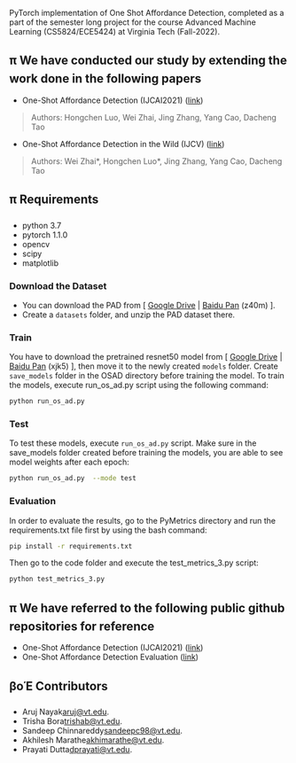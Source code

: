 <!-- - 👋 Hi, I’m @arujthecurator
- 👀 I’m interested in ...
- 🌱 I’m currently learning ...
- 💞️ I’m looking to collaborate on ...
- 📫 How to reach me ... -->

<!---
arujthecurator/arujthecurator is a ✨ special ✨ repository because its `README.md` (this file) appears on your GitHub profile.
You can click the Preview link to take a look at your changes.
--->

PyTorch implementation of One Shot Affordance Detection, completed as a part of the semester
long project for the course Advanced Machine Learning (CS5824/ECE5424) at Virginia Tech (Fall-2022).

## π We have conducted our study by extending the work done in the following papers <a name="1"></a>
* One-Shot Affordance Detection (IJCAI2021) ([link](https://arxiv.org/abs/2106.14747))
> Authors:
> Hongchen Luo, Wei Zhai, Jing Zhang, Yang Cao, Dacheng Tao
* One-Shot Affordance Detection in the Wild (IJCV) ([link](http://arxiv.org/abs/2108.03658))
> Authors:
> Wei Zhai*, Hongchen Luo*, Jing Zhang, Yang Cao, Dacheng Tao

## π Requirements <a name="5"></a> 
  - python 3.7 
  - pytorch 1.1.0
  - opencv
  - scipy
  - matplotlib

### Download the Dataset <a name="41"></a> 
- You can download the PAD from [ [Google Drive](https://drive.google.com/file/d/1uKpyIv6rq_R8G2M2ALj6zRe0otkFthPN/view?usp=sharing) | [Baidu Pan](https://pan.baidu.com/s/11lEf4Y05jES2ntb4aS8QaQ) (z40m) ].
- Create a `datasets` folder, and unzip the PAD dataset there.

### Train <a name="61"></a> 
You have to download the pretrained resnet50 model from [ [Google Drive](https://drive.google.com/file/d/16OYi8kAxHosfCo8E4gmFIhwemW1FaCEB/view?usp=sharing) | [Baidu Pan](https://pan.baidu.com/s/1HbsvNctWd6XLXFcbIoq1ZQ) (xjk5) ], 
then move it to the newly created `models` folder. Create `save_models` folder in the OSAD 
directory before training the model.
To train the models, execute run_os_ad.py script using the following command:
```bash  
python run_os_ad.py   
```

### Test <a name="62"></a> 
To test these models, execute `run_os_ad.py` script. Make sure in the save_models folder created
before training the models, you are able to see model weights after each epoch:
```bash  
python run_os_ad.py  --mode test 
```
### Evaluation <a name="63"></a> 
In order to evaluate the results, go to the PyMetrics directory and run the requirements.txt
file first by using the bash command:
```bash  
pip install -r requirements.txt
```
Then go to the code folder and execute the test_metrics_3.py script:
```bash  
python test_metrics_3.py
```
## π We have referred to the following public github repositories for reference <a name="1"></a>
* One-Shot Affordance Detection (IJCAI2021) ([link](https://github.com/lhc1224/OSAD_Net/tree/def9f6f67e4e3ba2c864a4fcd775e3e80a32f4f8#1))
* One-Shot Affordance Detection Evaluation ([link](https://github.com/lhc1224/OSAD_Net/tree/main/PyMetrics))

## βοΈ Contributors <a name="9"></a> 
* Aruj Nayak[aruj@vt.edu](aruj@vt.edu).
* Trisha Bora[trishab@vt.edu](trishab@vt.edu).
* Sandeep Chinnareddy[sandeepc98@vt.edu](sandeepc98@vt.edu).
* Akhilesh Marathe[akhimarathe@vt.edu](akhimarathe@vt.edu).
* Prayati Dutta[dprayati@vt.edu](dprayati@vt.edu).




